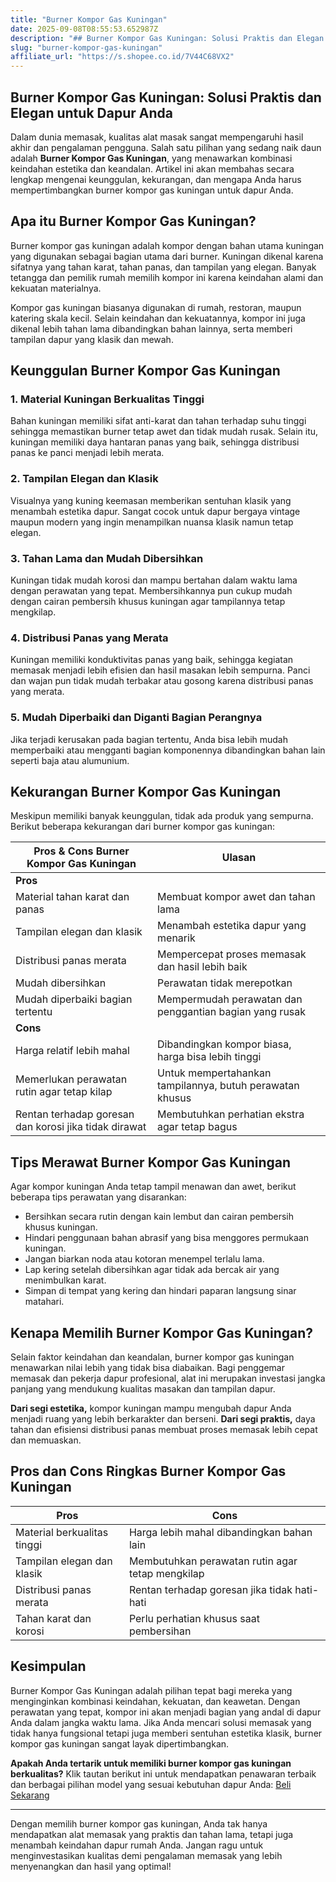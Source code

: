 ```yaml
---
title: "Burner Kompor Gas Kuningan"
date: 2025-09-08T08:55:53.652987Z
description: "## Burner Kompor Gas Kuningan: Solusi Praktis dan Elegan untuk Dapur Anda..."
slug: "burner-kompor-gas-kuningan"
affiliate_url: "https://s.shopee.co.id/7V44C68VX2"
---
```

## Burner Kompor Gas Kuningan: Solusi Praktis dan Elegan untuk Dapur Anda

Dalam dunia memasak, kualitas alat masak sangat mempengaruhi hasil akhir dan pengalaman pengguna. Salah satu pilihan yang sedang naik daun adalah **Burner Kompor Gas Kuningan**, yang menawarkan kombinasi keindahan estetika dan keandalan. Artikel ini akan membahas secara lengkap mengenai keunggulan, kekurangan, dan mengapa Anda harus mempertimbangkan burner kompor gas kuningan untuk dapur Anda.

## Apa itu Burner Kompor Gas Kuningan?

Burner kompor gas kuningan adalah kompor dengan bahan utama kuningan yang digunakan sebagai bagian utama dari burner. Kuningan dikenal karena sifatnya yang tahan karat, tahan panas, dan tampilan yang elegan. Banyak tetangga dan pemilik rumah memilih kompor ini karena keindahan alami dan kekuatan materialnya.

Kompor gas kuningan biasanya digunakan di rumah, restoran, maupun katering skala kecil. Selain keindahan dan kekuatannya, kompor ini juga dikenal lebih tahan lama dibandingkan bahan lainnya, serta memberi tampilan dapur yang klasik dan mewah.

## Keunggulan Burner Kompor Gas Kuningan

### 1. Material Kuningan Berkualitas Tinggi

Bahan kuningan memiliki sifat anti-karat dan tahan terhadap suhu tinggi sehingga memastikan burner tetap awet dan tidak mudah rusak. Selain itu, kuningan memiliki daya hantaran panas yang baik, sehingga distribusi panas ke panci menjadi lebih merata.

### 2. Tampilan Elegan dan Klasik

Visualnya yang kuning keemasan memberikan sentuhan klasik yang menambah estetika dapur. Sangat cocok untuk dapur bergaya vintage maupun modern yang ingin menampilkan nuansa klasik namun tetap elegan.

### 3. Tahan Lama dan Mudah Dibersihkan

Kuningan tidak mudah korosi dan mampu bertahan dalam waktu lama dengan perawatan yang tepat. Membersihkannya pun cukup mudah dengan cairan pembersih khusus kuningan agar tampilannya tetap mengkilap.

### 4. Distribusi Panas yang Merata

Kuningan memiliki konduktivitas panas yang baik, sehingga kegiatan memasak menjadi lebih efisien dan hasil masakan lebih sempurna. Panci dan wajan pun tidak mudah terbakar atau gosong karena distribusi panas yang merata.

### 5. Mudah Diperbaiki dan Diganti Bagian Perangnya

Jika terjadi kerusakan pada bagian tertentu, Anda bisa lebih mudah memperbaiki atau mengganti bagian komponennya dibandingkan bahan lain seperti baja atau alumunium.

## Kekurangan Burner Kompor Gas Kuningan

Meskipun memiliki banyak keunggulan, tidak ada produk yang sempurna. Berikut beberapa kekurangan dari burner kompor gas kuningan:

| **Pros & Cons Burner Kompor Gas Kuningan** | **Ulasan**                                   |
|-------------------------------------------|----------------------------------------------|
| **Pros**                                |                                              |
| Material tahan karat dan panas          | Membuat kompor awet dan tahan lama          |
| Tampilan elegan dan klasik              | Menambah estetika dapur yang menarik       |
| Distribusi panas merata                  | Mempercepat proses memasak dan hasil lebih baik |
| Mudah dibersihkan                      | Perawatan tidak merepotkan                |
| Mudah diperbaiki bagian tertentu        | Mempermudah perawatan dan penggantian bagian yang rusak |
| **Cons**                                |                                              |
| Harga relatif lebih mahal              | Dibandingkan kompor biasa, harga bisa lebih tinggi |
| Memerlukan perawatan rutin agar tetap kilap | Untuk mempertahankan tampilannya, butuh perawatan khusus |
| Rentan terhadap goresan dan korosi jika tidak dirawat | Membutuhkan perhatian ekstra agar tetap bagus |

## Tips Merawat Burner Kompor Gas Kuningan

Agar kompor kuningan Anda tetap tampil menawan dan awet, berikut beberapa tips perawatan yang disarankan:

- Bersihkan secara rutin dengan kain lembut dan cairan pembersih khusus kuningan.
- Hindari penggunaan bahan abrasif yang bisa menggores permukaan kuningan.
- Jangan biarkan noda atau kotoran menempel terlalu lama.
- Lap kering setelah dibersihkan agar tidak ada bercak air yang menimbulkan karat.
- Simpan di tempat yang kering dan hindari paparan langsung sinar matahari.

## Kenapa Memilih Burner Kompor Gas Kuningan?

Selain faktor keindahan dan keandalan, burner kompor gas kuningan menawarkan nilai lebih yang tidak bisa diabaikan. Bagi penggemar memasak dan pekerja dapur profesional, alat ini merupakan investasi jangka panjang yang mendukung kualitas masakan dan tampilan dapur.

**Dari segi estetika,** kompor kuningan mampu mengubah dapur Anda menjadi ruang yang lebih berkarakter dan berseni. **Dari segi praktis,** daya tahan dan efisiensi distribusi panas membuat proses memasak lebih cepat dan memuaskan.

## Pros dan Cons Ringkas Burner Kompor Gas Kuningan

| **Pros** | **Cons** |
|---|---|
| Material berkualitas tinggi | Harga lebih mahal dibandingkan bahan lain |
| Tampilan elegan dan klasik | Membutuhkan perawatan rutin agar tetap mengkilap |
| Distribusi panas merata | Rentan terhadap goresan jika tidak hati-hati |
| Tahan karat dan korosi | Perlu perhatian khusus saat pembersihan |

## Kesimpulan

Burner Kompor Gas Kuningan adalah pilihan tepat bagi mereka yang menginginkan kombinasi keindahan, kekuatan, dan keawetan. Dengan perawatan yang tepat, kompor ini akan menjadi bagian yang andal di dapur Anda dalam jangka waktu lama. Jika Anda mencari solusi memasak yang tidak hanya fungsional tetapi juga memberi sentuhan estetika klasik, burner kompor gas kuningan sangat layak dipertimbangkan.

**Apakah Anda tertarik untuk memiliki burner kompor gas kuningan berkualitas?** Klik tautan berikut ini untuk mendapatkan penawaran terbaik dan berbagai pilihan model yang sesuai kebutuhan dapur Anda: [Beli Sekarang](https://s.shopee.co.id/7V44C68VX2)

---

Dengan memilih burner kompor gas kuningan, Anda tak hanya mendapatkan alat memasak yang praktis dan tahan lama, tetapi juga menambah keindahan dapur rumah Anda. Jangan ragu untuk menginvestasikan kualitas demi pengalaman memasak yang lebih menyenangkan dan hasil yang optimal!